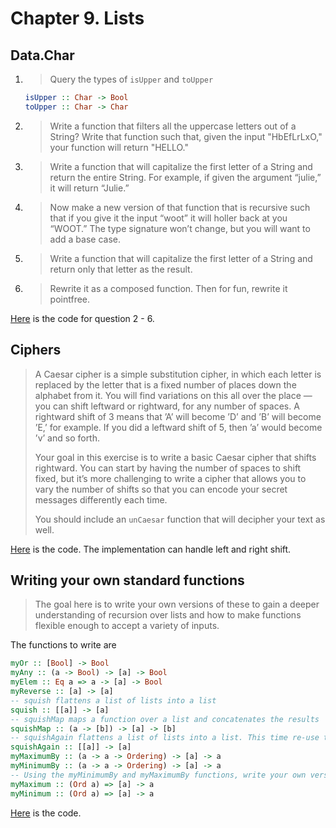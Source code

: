 # Chapter 9. Lists

## Data.Char
1. > Query the types of `isUpper` and `toUpper`
   ```haskell
   isUpper :: Char -> Bool
   toUpper :: Char -> Char
   ```
2. > Write a function that filters all the uppercase letters out of a String? Write that function such that, given the input "HbEfLrLxO," your function will return "HELLO."
3. > Write a function that will capitalize the first letter of a String and return the entire String. For example, if given the argument “julie,” it will return “Julie.”
4. > Now make a new version of that function that is recursive such that if you give it the input “woot” it will holler back at you “WOOT.” The type signature won’t change, but you will want to add a base case.
5. > Write a function that will capitalize the first letter of a String and return only that letter as the result.
6. > Rewrite it as a composed function. Then for fun, rewrite it pointfree.

[Here](./char.hs) is the code for question 2 - 6.

## Ciphers
> A Caesar cipher is a simple substitution cipher, in which each letter is replaced by the letter that is a fixed number of places down the alphabet from it. You will find variations on this all over the place — you can shift leftward or rightward, for any number of spaces. A rightward shift of 3 means that ’A’ will become ’D’ and ’B’ will become ’E,’ for example. If you did a leftward shift of 5, then ’a’ would become ’v’ and so forth.
>
> Your goal in this exercise is to write a basic Caesar cipher that shifts rightward. You can start by having the number of spaces to shift fixed, but it’s more challenging to write a cipher that allows you to vary the number of shifts so that you can encode your secret messages differently each time.
>
> You should include an `unCaesar` function that will decipher your text as well.

[Here](./cipher.hs) is the code. The implementation can handle left and right shift.

## Writing your own standard functions
> The goal here is to write your own versions of these to gain a deeper understanding of recursion over lists and how to make functions flexible enough to accept a variety of inputs.

The functions to write are 
```haskell
myOr :: [Bool] -> Bool
myAny :: (a -> Bool) -> [a] -> Bool
myElem :: Eq a => a -> [a] -> Bool
myReverse :: [a] -> [a]
-- squish flattens a list of lists into a list
squish :: [[a]] -> [a]
-- squishMap maps a function over a list and concatenates the results
squishMap :: (a -> [b]) -> [a] -> [b]
-- squishAgain flattens a list of lists into a list. This time re-use the squishMap function.
squishAgain :: [[a]] -> [a]
myMaximumBy :: (a -> a -> Ordering) -> [a] -> a
myMinimumBy :: (a -> a -> Ordering) -> [a] -> a
-- Using the myMinimumBy and myMaximumBy functions, write your own versions of maximum and minimum.
myMaximum :: (Ord a) => [a] -> a
myMinimum :: (Ord a) => [a] -> a
```

[Here](./stdfunc.hs) is the code.